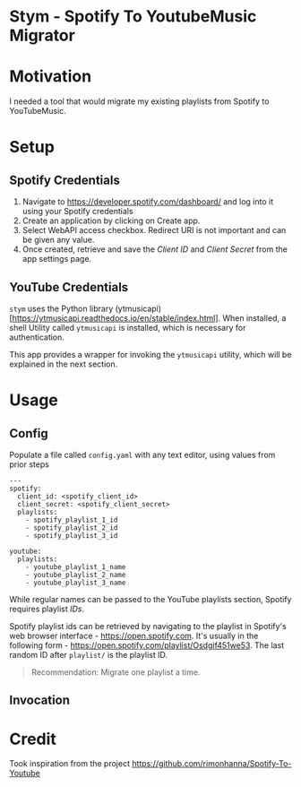 # Stym - Spotify To YoutubeMusic Migrator

# Motivation
I needed a tool that would migrate my existing playlists from Spotify to YouTubeMusic.

# Setup

## Spotify Credentials

1. Navigate to https://developer.spotify.com/dashboard/ and log into it using your Spotify credentials
2. Create an application by clicking on Create app.
3. Select WebAPI access checkbox. Redirect URI is not important and can be given any value.
4. Once created, retrieve and save the *Client ID* and *Client Secret* from the app settings page.

## YouTube Credentials

`stym` uses the Python library (ytmusicapi)[https://ytmusicapi.readthedocs.io/en/stable/index.html]. 
When installed, a shell Utility called `ytmusicapi` is installed, which is necessary for authentication.

This app provides a wrapper for invoking the `ytmusicapi` utility, which will be explained in the next section.

# Usage

## Config
Populate a file called `config.yaml` with any text editor, using values from prior steps
```
---
spotify:
  client_id: <spotify_client_id>
  client_secret: <spotify_client_secret>
  playlists:
    - spotify_playlist_1_id
    - spotify_playlist_2_id
    - spotify_playlist_3_id

youtube:
  playlists:
    - youtube_playlist_1_name
    - youtube_playlist_2_name
    - youtube_playlist_3_name
```
While regular names can be passed to the YouTube playlists section, Spotify requires playlist *IDs*. 

Spotify playlist ids can be retrieved by navigating to the playlist in Spotify's web browser interface - https://open.spotify.com.
It's usually in the following form - https://open.spotify.com/playlist/Osdgif451we53. The last random ID after `playlist/` is the playlist ID.

> Recommendation: Migrate one playlist a time.

## Invocation


# Credit
Took inspiration from the project https://github.com/rimonhanna/Spotify-To-Youtube
